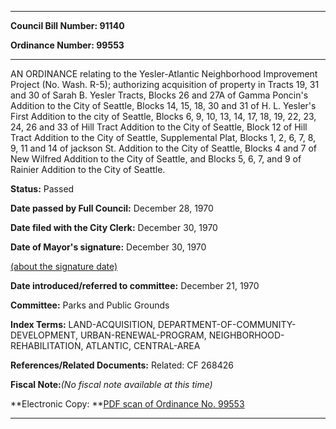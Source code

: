 

********

**Council Bill Number: 91140**
   
**Ordinance Number: 99553**
********

 AN ORDINANCE relating to the Yesler-Atlantic Neighborhood Improvement Project (No. Wash. R-5); authorizing acquisition of property in Tracts 19, 31 and 30 of Sarah B. Yesler Tracts, Blocks 26 and 27A of Gamma Poncin's Addition to the City of Seattle, Blocks 14, 15, 18, 30 and 31 of H. L. Yesler's First Addition to the city of Seattle, Blocks 6, 9, 10, 13, 14, 17, 18, 19, 22, 23, 24, 26 and 33 of Hill Tract Addition to the City of Seattle, Block 12 of Hill Tract Addition to the City of Seattle, Supplemental Plat, Blocks 1, 2, 6, 7, 8, 9, 11 and 14 of jackson St. Addition to the City of Seattle, Blocks 4 and 7 of New Wilfred Addition to the City of Seattle, and Blocks 5, 6, 7, and 9 of Rainier Addition to the City of Seattle.

**Status:** Passed
   
**Date passed by Full Council:** December 28, 1970
   
**Date filed with the City Clerk:** December 30, 1970
   
**Date of Mayor's signature:** December 30, 1970
   
[(about the signature date)](/~public/approvaldate.htm)
   
   
   
**Date introduced/referred to committee:** December 21, 1970
   
**Committee:** Parks and Public Grounds
   
   
**Index Terms:** LAND-ACQUISITION, DEPARTMENT-OF-COMMUNITY-DEVELOPMENT, URBAN-RENEWAL-PROGRAM, NEIGHBORHOOD-REHABILITATION, ATLANTIC, CENTRAL-AREA

**References/Related Documents:** Related: CF 268426

**Fiscal Note:**_(No fiscal note available at this time)_

**Electronic Copy: **[PDF scan of Ordinance No. 99553](/~archives/Ordinances/Ord_99553.pdf)

********

